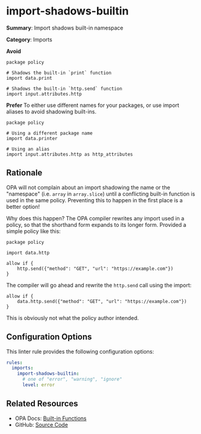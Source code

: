# import-shadows-builtin

**Summary**: Import shadows built-in namespace

**Category**: Imports

**Avoid**
```rego
package policy

# Shadows the built-in `print` function
import data.print

# Shadows the built-in `http.send` function
import input.attributes.http
```

**Prefer**
To either use different names for your packages, or use import aliases to avoid shadowing built-ins.
```rego
package policy

# Using a different package name
import data.printer

# Using an alias
import input.attributes.http as http_attributes
```

## Rationale

OPA will not complain about an import shadowing the name or the "namespace" (i.e. `array` in `array.slice`) until a
conflicting built-in function is used in the same policy. Preventing this to happen in the first place is a better
option!

Why does this happen? The OPA compiler rewrites any import used in a policy, so that the shorthand form expands to its
longer form. Provided a simple policy like this:

```rego
package policy

import data.http

allow if {
    http.send({"method": "GET", "url": "https://example.com"})
}
```

The compiler will go ahead and rewrite the `http.send` call using the import:

```rego
allow if {
    data.http.send({"method": "GET", "url": "https://example.com"})
}
```

This is obviously not what the policy author intended.

## Configuration Options

This linter rule provides the following configuration options:

```yaml
rules:
  imports:
    import-shadows-builtin:
      # one of "error", "warning", "ignore"
      level: error
```

## Related Resources

- OPA Docs: [Built-in Functions](https://www.openpolicyagent.org/docs/policy-reference/#built-in-functions)
- GitHub: [Source Code](https://github.com/open-policy-agent/regal/blob/main/bundle/regal/rules/imports/import-shadows-builtin/import_shadows_builtin.rego)
